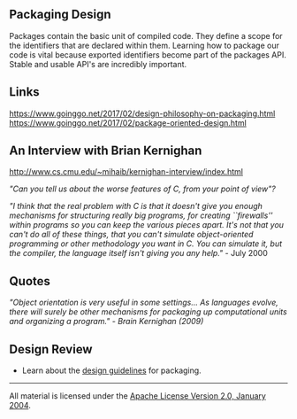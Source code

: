 ## Packaging Design

Packages contain the basic unit of compiled code. They define a scope for the identifiers that are declared within them. Learning how to package our code is vital because exported identifiers become part of the packages API. Stable and usable API's are incredibly important.

## Links

https://www.goinggo.net/2017/02/design-philosophy-on-packaging.html  
https://www.goinggo.net/2017/02/package-oriented-design.html  

## An Interview with Brian Kernighan

http://www.cs.cmu.edu/~mihaib/kernighan-interview/index.html

_"Can you tell us about the worse features of C, from your point of view"?_

_"I think that the real problem with C is that it doesn't give you enough mechanisms for structuring really big programs, for creating ``firewalls'' within programs so you can keep the various pieces apart. It's not that you can't do all of these things, that you can't simulate object-oriented programming or other methodology you want in C. You can simulate it, but the compiler, the language itself isn't giving you any help."_ - July 2000

## Quotes

_"Object orientation is very useful in some settings... As languages evolve, there will surely be other mechanisms for packaging up computational units and organizing a program." - Brain Kernighan (2009)_

## Design Review

* Learn about the [design guidelines](../../#package-oriented-design) for packaging.

___
All material is licensed under the [Apache License Version 2.0, January 2004](http://www.apache.org/licenses/LICENSE-2.0).
